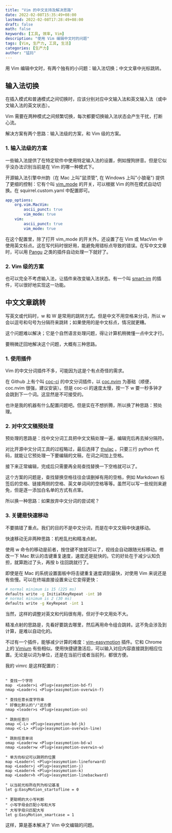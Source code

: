 ```yaml
---
title: "Vim 的中文支持及解决思路"
date: 2022-02-08T15:35:49+08:00
lastmod: 2022-02-08T17:28:49+08:00
draft: false
math: false
keywords: [工具, 效率, Vim]
description: "使用 Vim 编辑中文时的问题"
tags: [Vim, 生产力, 工具, 生活]
categories: [生产力]
author: "猛犸"
---
```


用 Vim 编辑中文时，有两个独有的小问题：输入法切换；中文文章中光标跳转。

## 输入法切换

在插入模式和普通模式之间切换时，应该分别对应中文输入法和英文输入法（或中文输入法的英文状态）。

Vim 需要在两种模式之间频繁切换，每次都要切换输入法状态会产生干扰，打断心流。

解决方案有两个思路：输入法级的方案，和 Vim 级的方案。

### 1. 输入法级的方案

一些输入法提供了在特定软件中使用特定输入法的设置，例如搜狗拼音。但是它似乎没办法识别当前是在 Vim 的哪一种模式下。

开源输入法引擎中州韵（在 Mac 上叫"鼠须管", 在 Windows 上叫"小狼毫") 提供了更细的控制：它有个叫 [vim_mode](https://einverne.github.io/post/2020/11/rime-auto-switch-language-in-vim-mode.html) 的开关，可以根据 Vim 的所在模式自动切换。在 squirrel.custom.yaml 中配置即可。

```yaml
app_options:
	org.vim.MacVim:
	    ascii_punct: true
		vim_mode: true
	vim:
	    ascii_punct: true
		vim_mode: true
```

在这个配置里，除了打开 vim_mode 的开关外，还设置了在 Vim 或 MacVim 中使用英文标点。这在写代码时很好用，能避免用错标点导致的错误。在写中文文章时，可以用 [Pangu](https://github.com/hotoo/pangu.vim) 之类的插件自动处理一下就好了。

### 2. Vim 级的方案

也可以完全不考虑输入法，让插件来改变输入法状态。有一个叫 [smart-im](https://github.com/ybian/smartim) 的插件，可以很好地实现这一功能。

## 中文文章跳转

写英文或代码时，w 和 W 是常用的跳转方式。但是中文不用空格来分词，所以 w 会以逗号和句号为分隔符来跳转；如果使用的是中文标点，情况就更糟。

这个问题难以解决；它是个自然语言处理问题，得让计算机稍微懂一点中文才行。

要稍微迂回地解决这个问题，大概有三种思路。

### 1. 使用插件

Vim 的中文分词插件不多，可能因为这是个有点奇怪的需求。

在 Github 上有个叫 [coc-ci](https://github.com/fannheyward/coc-ci) 的中文分词插件，以 [coc.nvim](https://github.com/neoclide/coc.nvim) 为基础（顺便，coc.nvim 很强，建议安装）。但是 coc-ci 的速度太慢，按一下 w 要一秒多钟才会跳到下一个词。这显然是不可接受的。

也许是我的机器有什么配置问题吧。但是实在不想折腾，所以换了种思路：预处理。

### 2. 对中文文稿预处理

预处理的思路是：找中文分词工具把中文文稿处理一遍，编辑完后再去掉分隔符。

对比开源中文分词工具的过程略过，最后选择了 [thulac](https://github.com/thunlp/THULAC-Python) 。只要三行 python 代码，就能让它预处理一下要编辑的文稿，在词之间加上空格。

接下来正常编辑，完成后只需要再全局查找替换一下空格就可以了。

这个方案的问题是，查找替换空格往往会误删掉有用的空格，例如 Markdown 标签后的空格、链接两侧的空格、英文单词间的空格等等。虽然可以写一些规则来避免，但是逐一添加白名单的方式有点笨。

所以换一种思路：如果放弃中文分词的尝试呢？

### 3. 关键是快速移动

不要搞错了重点。我们的目的不是中文分词，而是在中文文稿中快速移动。

快速移动无非两种思路：机枪乱扫和精准点射。

使用 w 命令的移动是前者，按住键不放就可以了，视线会自动跟随光标移动。修改一下 Mac 默认的击键重复速度，速度还是挺快的。它的好处在于减少认知负担，就算跑过了头，再按 b 往回跳就行了。

即使是在 Mac 的系统设置面板中将击键重复速度调到最快，对使用 Vim 来说还是有些慢。可以在终端直接设置来让它变得更快：

``` bash
# normal minimum is 15 (225 ms)
defaults write -g InitialKeyRepeat -int 10
# normal minimum is 2 (30 ms)
defaults write -g KeyRepeat -int 1
```

当然，这样的调整对英文和代码很有用，但对于中文用处不大。

精准点射的思路是，先看好要跳去哪里，然后再用命令组合跳转。这不免会涉及到计算，是难以自动化的。

不过有一个插件，能够减少计算的难度：[vim-easymotion](https://github.com/easymotion/vim-easymotion) 插件。它和 Chrome 上的 [Vimium](https://chrome.google.com/webstore/detail/vimium/dbepggeogbaibhgnhhndojpepiihcmeb?utm_source=chrome-ntp-icon) 有些相似。使用快捷键激活后，可以输入对应内容直接跳到相应位置。无论是以词为单位，还是在当前行或者当前列，都很方便。

我的 vimrc 是这样配置的：

```vimscript

" 查找一个字符
map  <Leader>i <Plug>(easymotion-bd-f)
nmap <Leader>i <Plug>(easymotion-overwin-f)

" 查找任意长度字符串
" 好像比默认的"/"还方便
nmap <leader>s <Plug>(easymotion-sn)

" 跳到任意行
omap <C-L> <Plug>(easymotion-bd-jk)
nmap <C-L> <Plug>(easymotion-overwin-line)

" 跳到任意单词
omap <Leader>w <Plug>(easymotion-bd-w)
nmap <Leader>w <Plug>(easymotion-overwin-w)

" 单方向标记可以跳转的位置
map <Leader>l <Plug>(easymotion-lineforward)
map <Leader>j <Plug>(easymotion-j)
map <Leader>k <Plug>(easymotion-k)
map <Leader>h <Plug>(easymotion-linebackward)

" 以当前光标所在列为标记基准
let g:EasyMotion_startofline = 0

" 更聪明的大小写判断
" 小写字母会匹配小写和大写
" 大写字母只匹配大写
let g:EasyMotion_smartcase = 1

```

这样，算是基本解决了 Vim 中文编辑的问题。

